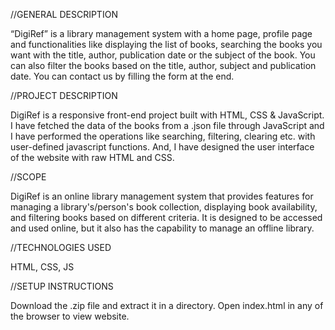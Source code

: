 //GENERAL DESCRIPTION

“DigiRef” is a library management system with a home page, profile page and functionalities like displaying the list of books, searching the books you want with the title, author, publication date or the subject of the book. You can also filter the books based on the title, author, subject and publication date. You can contact us by filling the form at the end.


//PROJECT DESCRIPTION

DigiRef is a responsive front-end project built with HTML, CSS & JavaScript. I have fetched the data of the books from a .json file through JavaScript and I have performed the operations like searching, filtering, clearing etc. with user-defined javascript functions. And, I have designed the user interface of the website with raw HTML and CSS.

//SCOPE

DigiRef is an online library management system that provides features for managing a library's/person's book collection, displaying book availability, and filtering books based on different criteria. It is designed to be accessed and used online, but it also has the capability to manage an offline library.

//TECHNOLOGIES USED

HTML, CSS, JS

//SETUP INSTRUCTIONS

Download the .zip file and extract it in a directory.
Open index.html in any of the browser to view website.
